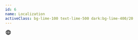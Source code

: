 ```yaml
---
id: 6
name: Localization
activeClass: bg-lime-100 text-lime-500 dark:bg-lime-400/20
---
```


<svg xmlns="http://www.w3.org/2000/svg" width="20" height="20" viewBox="0 0 256 256"><g fill="currentColor"><path d="M224 128a96 96 0 1 1-96-96a96 96 0 0 1 96 96Z" opacity=".2"/><path d="M128 24a104 104 0 1 0 104 104A104.11 104.11 0 0 0 128 24Zm-26.37 144h52.74C149 186.34 140 202.87 128 215.89c-12-13.02-21-29.55-26.37-47.89ZM98 152a145.72 145.72 0 0 1 0-48h60a145.72 145.72 0 0 1 0 48Zm-58-24a87.61 87.61 0 0 1 3.33-24h38.46a161.79 161.79 0 0 0 0 48H43.33A87.61 87.61 0 0 1 40 128Zm114.37-40h-52.74C107 69.66 116 53.13 128 40.11c12 13.02 21 29.55 26.37 47.89Zm19.84 16h38.46a88.15 88.15 0 0 1 0 48h-38.46a161.79 161.79 0 0 0 0-48Zm32.16-16h-35.43a142.39 142.39 0 0 0-20.26-45a88.37 88.37 0 0 1 55.69 45ZM105.32 43a142.39 142.39 0 0 0-20.26 45H49.63a88.37 88.37 0 0 1 55.69-45ZM49.63 168h35.43a142.39 142.39 0 0 0 20.26 45a88.37 88.37 0 0 1-55.69-45Zm101.05 45a142.39 142.39 0 0 0 20.26-45h35.43a88.37 88.37 0 0 1-55.69 45Z"/></g></svg>